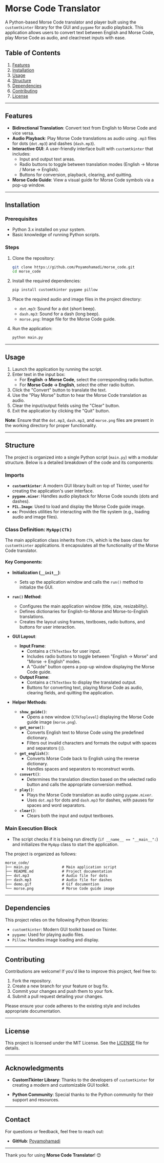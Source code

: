 # Morse Code Translator 

A Python-based Morse Code translator and player built using the `customtkinter` library for the GUI and `pygame` for audio playback. This application allows users to convert text between English and Morse Code, play Morse Code as audio, and clear/reset inputs with ease.

## Table of Contents

1. [Features](#features)
2. [Installation](#installation)
3. [Usage](#usage)
4. [Structure](#structure)
5. [Dependencies](#dependencies)
6. [Contributing](#contributing)
7. [License](#license)

---

## Features

- **Bidirectional Translation**: Convert text from English to Morse Code and vice versa.
- **Audio Playback**: Play Morse Code translations as audio using `.mp3` files for dots (`dot.mp3`) and dashes (`dash.mp3`).
- **Interactive GUI**: A user-friendly interface built with `customtkinter` that includes:
  - Input and output text areas.
  - Radio buttons to toggle between translation modes (English → Morse / Morse → English).
  - Buttons for conversion, playback, clearing, and quitting.
- **Morse Code Guide**: View a visual guide for Morse Code symbols via a pop-up window.

---

## Installation

### Prerequisites

- Python 3.x installed on your system.
- Basic knowledge of running Python scripts.

### Steps

1. Clone the repository:
   ```bash
   git clone https://github.com/Poyamohamadi/morse_code.git
   cd morse_code
   ```

2. Install the required dependencies:
   ```bash
   pip install customtkinter pygame pillow
   ```

3. Place the required audio and image files in the project directory:
   - `dot.mp3`: Sound for a dot (short beep).
   - `dash.mp3`: Sound for a dash (long beep).
   - `morse.png`: Image file for the Morse Code guide.

4. Run the application:
   ```bash
   python main.py
   ```

---

## Usage

1. Launch the application by running the script.
2. Enter text in the input box:
   - For **English → Morse Code**, select the corresponding radio button.
   - For **Morse Code → English**, select the other radio button.
3. Click the "Convert" button to translate the text.
4. Use the "Play Morse" button to hear the Morse Code translation as audio.
5. Clear the input/output fields using the "Clear" button.
6. Exit the application by clicking the "Quit" button.

**Note**: Ensure that the `dot.mp3`, `dash.mp3`, and `morse.png` files are present in the working directory for proper functionality.

---

## Structure

The project is organized into a single Python script (`main.py`) with a modular structure. Below is a detailed breakdown of the code and its components:

###  **Imports**
   - **`customtkinter`**: A modern GUI library built on top of Tkinter, used for creating the application's user interface.
   - **`pygame.mixer`**: Handles audio playback for Morse Code sounds (dots and dashes).
   - **`PIL.Image`**: Used to load and display the Morse Code guide image.
   - **`os`**: Provides utilities for interacting with the file system (e.g., loading audio and image files).

### **Class Definition: `MyApp(CTk)`**
   The main application class inherits from `CTk`, which is the base class for `customtkinter` applications. It encapsulates all the functionality of the Morse Code translator.

   #### Key Components:
   - **Initialization (`__init__`)**:
     - Sets up the application window and calls the `run()` method to initialize the GUI.

   - **`run()` Method**:
     - Configures the main application window (title, size, resizability).
     - Defines dictionaries for English-to-Morse and Morse-to-English translations.
     - Creates the layout using frames, textboxes, radio buttons, and buttons for user interaction.

   - **GUI Layout**:
     - **Input Frame**:
       - Contains a `CTkTextbox` for user input.
       - Includes radio buttons to toggle between "English → Morse" and "Morse → English" modes.
       - A "Guide" button opens a pop-up window displaying the Morse Code guide.
     - **Output Frame**:
       - Contains a `CTkTextbox` to display the translated output.
       - Buttons for converting text, playing Morse Code as audio, clearing fields, and quitting the application.

   - **Helper Methods**:
     - **`show_guide()`**:
       - Opens a new window (`CTkToplevel`) displaying the Morse Code guide image (`morse.png`).
     - **`get_morse()`**:
       - Converts English text to Morse Code using the predefined dictionary.
       - Filters out invalid characters and formats the output with spaces and separators (`|`).
     - **`get_english()`**:
       - Converts Morse Code back to English using the reverse dictionary.
       - Handles spaces and separators to reconstruct words.
     - **`convert()`**:
       - Determines the translation direction based on the selected radio button and calls the appropriate conversion method.
     - **`play()`**:
       - Plays the Morse Code translation as audio using `pygame.mixer`.
       - Uses `dot.mp3` for dots and `dash.mp3` for dashes, with pauses for spaces and word separators.
     - **`clear()`**:
       - Clears both the input and output textboxes.

### **Main Execution Block**
   - The script checks if it is being run directly (`if __name__ == "__main__":`) and initializes the `MyApp` class to start the application.

The project is organized as follows:

```
morse_code/
├── main.py               # Main application script
├── README.md             # Project documentation
├── dot.mp3               # Audio file for dots
├── dash.mp3              # Audio file for dashes
├── demo.gif              # Gif documention
└── morse.png             # Morse Code guide image
```

---

## Dependencies

This project relies on the following Python libraries:

- `customtkinter`: Modern GUI toolkit based on Tkinter.
- `pygame`: Used for playing audio files.
- `Pillow`: Handles image loading and display.

---

## Contributing

Contributions are welcome! If you'd like to improve this project, feel free to:

1. Fork the repository.
2. Create a new branch for your feature or bug fix.
3. Commit your changes and push them to your fork.
4. Submit a pull request detailing your changes.

Please ensure your code adheres to the existing style and includes appropriate documentation.

---

## License

This project is licensed under the MIT License. See the [LICENSE](https://github.com/Poyamohamadi/Morse_Code/blob/main/LICENSE.md) file for details.

---

## Acknowledgments

- **CustomTkinter Library**: Thanks to the developers of `customtkinter` for creating a modern and customizable GUI toolkit.

- **Python Community**: Special thanks to the Python community for their support and resources.

---

## Contact

For questions or feedback, feel free to reach out:

- **GitHub**: [Poyamohamadi](https://github.com/Poyamohamadi)

---

Thank you for using **Morse Code Translator**! 😊
